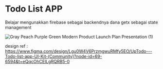 # Todo List APP
Belajar mengunakkan firebase sebagai backendnya dana getx sebagai state management

![Gray Peach Purple Green Modern Product Launch Plan Presentation (1)](https://github.com/maulss/To-Do-List-APP/assets/113650611/cdbea45c-20b4-4c80-975a-1c42bab5d8ae)

design ref : https://www.figma.com/design/Lgu0W4V6PrzmgwuRMfy5EO/UpTodo---Todo-list-app-UI-Kit-(Community)?node-id=69-6594&t=eQqcOhCElLgRQRB5-0
